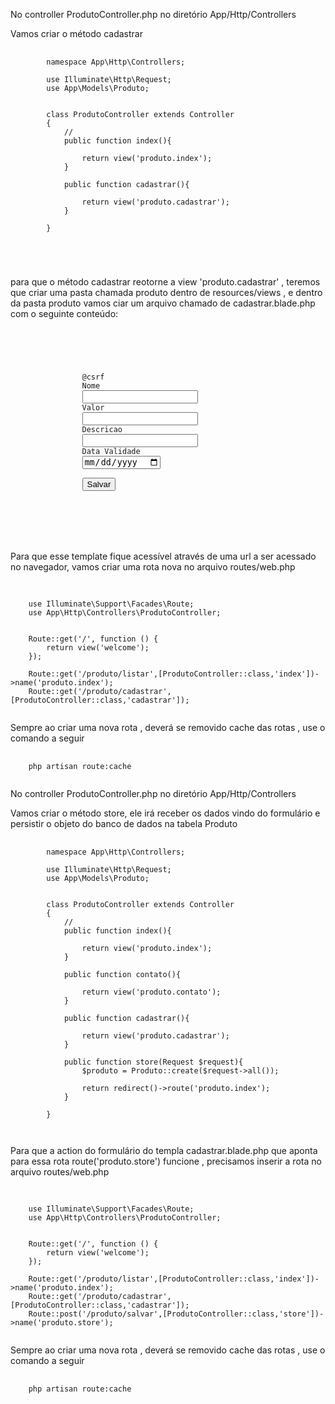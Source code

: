 

No controller ProdutoController.php no diretório App/Http/Controllers

Vamos criar o método cadastrar 


<pre class="language-php">
  <code class="language-php">
		namespace App\Http\Controllers;

		use Illuminate\Http\Request;
		use App\Models\Produto;


		class ProdutoController extends Controller
		{
			//
			public function index(){

				return view('produto.index');
			}
			
			public function cadastrar(){

				return view('produto.cadastrar');
			}

		}


 
  </code>
</pre>

para que o método cadastrar reotorne a view 'produto.cadastrar' , teremos que criar uma pasta chamada produto dentro de resources/views ,
e dentro da pasta produto vamos ciar um arquivo chamado de cadastrar.blade.php com o seguinte conteúdo:

<pre class="language-php">
  <code class="language-php">
		
		<body>
			<form action="{{ route('produto.store') }}" method="post">
				@csrf
				<label for="">Nome</label>    
				<input type="text" name="nome" id="nome">
				<label for="">Valor</label>
				<input type="text" name="valor" id="valor">
				<label for="">Descricao</label>
				<input type="text" name="descricao" id="descricao">
				<label for="">Data Validade</label>
				<input type="date" name="data_validade" id="data_validade">
				
				<button type="submit">Salvar</button>
			</form>
		</body>
		
  </code>
</pre>

Para que esse  template fique acessível através de uma url a ser acessado no navegador, vamos criar uma rota nova no arquivo routes/web.php

<pre class="language-php">
  <code class="language-php">
	
	use Illuminate\Support\Facades\Route;
	use App\Http\Controllers\ProdutoController;


	Route::get('/', function () {
		return view('welcome');
	});

	Route::get('/produto/listar',[ProdutoController::class,'index'])->name('produto.index');
	Route::get('/produto/cadastrar',[ProdutoController::class,'cadastrar']);
  </code>
</pre>

Sempre ao criar  uma nova rota , deverá se removido cache das rotas , use  o comando a seguir

<pre class="language-php">
  <code class="language-php">
    php artisan route:cache
  </code>
</pre>

No controller ProdutoController.php no diretório App/Http/Controllers

Vamos criar o método store, ele irá receber os dados vindo do formulário e persistir o objeto do banco de dados na tabela Produto

<pre class="language-php">
  <code class="language-php">
		namespace App\Http\Controllers;

		use Illuminate\Http\Request;
		use App\Models\Produto;


		class ProdutoController extends Controller
		{
			//
			public function index(){

				return view('produto.index');
			}

			public function contato(){

				return view('produto.contato');
			}

			public function cadastrar(){

				return view('produto.cadastrar');
			}

			public function store(Request $request){
				$produto = Produto::create($request->all());

				return redirect()->route('produto.index');
			}

		}
 
  </code>
</pre>

Para que a  action do formulário do templa cadastrar.blade.php que aponta para essa rota route('produto.store') funcione , precisamos inserir a  rota
no arquivo routes/web.php

<pre class="language-php">
  <code class="language-php">
	
	use Illuminate\Support\Facades\Route;
	use App\Http\Controllers\ProdutoController;


	Route::get('/', function () {
		return view('welcome');
	});

	Route::get('/produto/listar',[ProdutoController::class,'index'])->name('produto.index');
	Route::get('/produto/cadastrar',[ProdutoController::class,'cadastrar']);
	Route::post('/produto/salvar',[ProdutoController::class,'store'])->name('produto.store');
  </code>
</pre>

Sempre ao criar  uma nova rota , deverá se removido cache das rotas , use  o comando a seguir

<pre class="language-php">
  <code class="language-php">
    php artisan route:cache
  </code>
</pre>